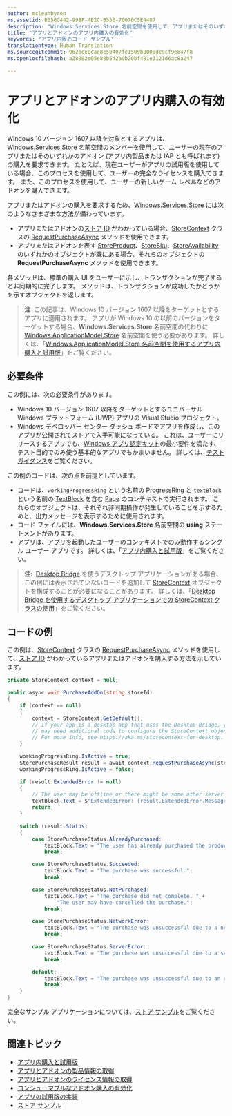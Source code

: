 ```yaml
---
author: mcleanbyron
ms.assetid: B356C442-998F-4B2C-B550-70070C5E4487
description: "Windows.Services.Store 名前空間を使用して、アプリまたはそのいずれかのアドオンを購入する方法について説明します。"
title: "アプリとアドオンのアプリ内購入の有効化"
keywords: "アプリ内販売コード サンプル"
translationtype: Human Translation
ms.sourcegitcommit: 962bee0cae8c50407fe1509b8000dc9cf9e847f8
ms.openlocfilehash: a28982e05e88b542a0b20bf481e3121d6ac8a247

---
```


# アプリとアドオンのアプリ内購入の有効化

Windows 10 バージョン 1607 以降を対象とするアプリは、[Windows.Services.Store](https://msdn.microsoft.com/library/windows/apps/windows.services.store.aspx) 名前空間のメンバーを使用して、ユーザーの現在のアプリまたはそのいずれかのアドオン (アプリ内製品または IAP とも呼ばれます) の購入を要求できます。 たとえば、現在ユーザーがアプリの試用版を使用している場合、このプロセスを使用して、ユーザーの完全なライセンスを購入できます。 また、このプロセスを使用して、ユーザーの新しいゲーム レベルなどのアドオンを購入できます。

アプリまたはアドオンの購入を要求するため、[Windows.Services.Store](https://msdn.microsoft.com/library/windows/apps/windows.services.store.aspx) には次のようなさまざまな方法が備わっています。
* アプリまたはアドオンの[ストア ID](in-app-purchases-and-trials.md#store_ids) がわかっている場合、[StoreContext](https://msdn.microsoft.com/library/windows/apps/windows.services.store.storecontext.aspx) クラスの [RequestPurchaseAsync](https://msdn.microsoft.com/library/windows/apps/windows.services.store.storecontext.requestpurchaseasync.aspx) メソッドを使用できます。
* アプリまたはアドオンを表す [StoreProduct](https://msdn.microsoft.com/library/windows/apps/windows.services.store.storeproduct.aspx)、[StoreSku](https://msdn.microsoft.com/library/windows/apps/windows.services.store.storesku.aspx)、[StoreAvailability](https://msdn.microsoft.com/library/windows/apps/windows.services.store.storeavailability.aspx) のいずれかのオブジェクトが既にある場合、それらのオブジェクトの **RequestPurchaseAsync** メソッドを使用できます。

各メソッドは、標準の購入 UI をユーザーに示し、トランザクションが完了すると非同期的に完了します。 メソッドは、トランザクションが成功したかどうかを示すオブジェクトを返します。

>**注**&nbsp;&nbsp;この記事は、Windows 10 バージョン 1607 以降をターゲットとするアプリに適用されます。 アプリが Windows 10 の以前のバージョンをターゲットする場合、**Windows.Services.Store** 名前空間の代わりに [Windows.ApplicationModel.Store](https://msdn.microsoft.com/library/windows/apps/windows.applicationmodel.store.aspx) 名前空間を使う必要があります。 詳しくは、「[Windows.ApplicationModel.Store 名前空間を使用するアプリ内購入と試用版](in-app-purchases-and-trials-using-the-windows-applicationmodel-store-namespace.md)」をご覧ください。

## 必要条件

この例には、次の必要条件があります。
* Windows 10 バージョン 1607 以降をターゲットとするユニバーサル Windows プラットフォーム (UWP) アプリの Visual Studio プロジェクト。
* Windows デベロッパー センター ダッシュ ボードでアプリを作成し、このアプリが公開されてストアで入手可能になっている。 これは、ユーザーにリリースするアプリでも、[Windows アプリ認定キット](https://developer.microsoft.com/windows/develop/app-certification-kit)の最小要件を満たす、テスト目的でのみ使う基本的なアプリでもかまいません。 詳しくは、[テスト ガイダンス](in-app-purchases-and-trials.md#testing)をご覧ください。

この例のコードは、次の点を前提としています。
* コードは、```workingProgressRing``` という名前の [ProgressRing](https://msdn.microsoft.com/library/windows/apps/windows.ui.xaml.controls.progressring.aspx) と ```textBlock``` という名前の [TextBlock](https://msdn.microsoft.com/library/windows/apps/windows.ui.xaml.controls.textblock.aspx) を含む [Page](https://msdn.microsoft.com/library/windows/apps/windows.ui.xaml.controls.page.aspx) のコンテキストで実行されます。 これらのオブジェクトは、それぞれ非同期操作が発生していることを示するためと、出力メッセージを表示するために使用されます。
* コード ファイルには、**Windows.Services.Store** 名前空間の **using** ステートメントがあります。
* アプリは、アプリを起動したユーザーのコンテキストでのみ動作するシングル ユーザー アプリです。 詳しくは、「[アプリ内購入と試用版](in-app-purchases-and-trials.md#api_intro)」をご覧ください。

>**注:**&nbsp;&nbsp;[Desktop Bridge](https://developer.microsoft.com/windows/bridges/desktop) を使うデスクトップ アプリケーションがある場合、この例には表示されていないコードを追加して [StoreContext](https://msdn.microsoft.com/library/windows/apps/windows.services.store.storecontext.aspx) オブジェクトを構成することが必要になることがあります。 詳しくは、「[Desktop Bridge を使用するデスクトップ アプリケーションでの StoreContext クラスの使用](in-app-purchases-and-trials.md#desktop)」をご覧ください。

## コードの例

この例は、[StoreContext](https://msdn.microsoft.com/library/windows/apps/windows.services.store.storecontext.aspx) クラスの [RequestPurchaseAsync](https://msdn.microsoft.com/library/windows/apps/windows.services.store.storecontext.requestpurchaseasync.aspx) メソッドを使用して、[ストア ID](in-app-purchases-and-trials.md#store_ids) がわかっているアプリまたはアドオンを購入する方法を示しています。

```csharp
private StoreContext context = null;

public async void PurchaseAddOn(string storeId)
{
    if (context == null)
    {
        context = StoreContext.GetDefault();
        // If your app is a desktop app that uses the Desktop Bridge, you
        // may need additional code to configure the StoreContext object.
        // For more info, see https://aka.ms/storecontext-for-desktop.
    }

    workingProgressRing.IsActive = true;
    StorePurchaseResult result = await context.RequestPurchaseAsync(storeId);
    workingProgressRing.IsActive = false;

    if (result.ExtendedError != null)
    {
        // The user may be offline or there might be some other server failure.
        textBlock.Text = $"ExtendedError: {result.ExtendedError.Message}";
        return;
    }

    switch (result.Status)
    {
        case StorePurchaseStatus.AlreadyPurchased:
            textBlock.Text = "The user has already purchased the product.";
            break;

        case StorePurchaseStatus.Succeeded:
            textBlock.Text = "The purchase was successful.";
            break;

        case StorePurchaseStatus.NotPurchased:
            textBlock.Text = "The purchase did not complete. " +
                "The user may have cancelled the purchase.";
            break;

        case StorePurchaseStatus.NetworkError:
            textBlock.Text = "The purchase was unsuccessful due to a network error.";
            break;

        case StorePurchaseStatus.ServerError:
            textBlock.Text = "The purchase was unsuccessful due to a server error.";
            break;

        default:
            textBlock.Text = "The purchase was unsuccessful due to an unknown error.";
            break;
    }
}
```

完全なサンプル アプリケーションについては、[ストア サンプル](https://github.com/Microsoft/Windows-universal-samples/tree/master/Samples/Store)をご覧ください。

## 関連トピック

* [アプリ内購入と試用版](in-app-purchases-and-trials.md)
* [アプリとアドオンの製品情報の取得](get-product-info-for-apps-and-add-ons.md)
* [アプリとアドオンのライセンス情報の取得](get-license-info-for-apps-and-add-ons.md)
* [コンシューマブルなアドオン購入の有効化](enable-consumable-add-on-purchases.md)
* [アプリの試用版の実装](implement-a-trial-version-of-your-app.md)
* [ストア サンプル](https://github.com/Microsoft/Windows-universal-samples/tree/master/Samples/Store)



<!--HONumber=Nov16_HO1-->


